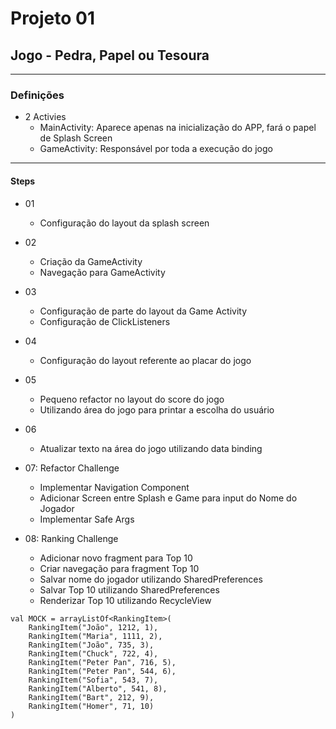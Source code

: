 # Projeto 01
## Jogo - Pedra, Papel ou Tesoura

***

### Definições

- 2 Activies
    - MainActivity: Aparece apenas na inicialização do APP, fará o papel de Splash Screen
    - GameActivity: Responsável por toda a execução do jogo
    
***

#### Steps

- 01
    - Configuração do layout da splash screen
    
- 02
    - Criação da GameActivity
    - Navegação para GameActivity
    
- 03
    - Configuração de parte do layout da Game Activity
    - Configuração de ClickListeners
    
- 04
    - Configuração do layout referente ao placar do jogo
    
- 05
    - Pequeno refactor no layout do score do jogo
    - Utilizando área do jogo para printar a escolha do usuário
    
- 06
    - Atualizar texto na área do jogo utilizando data binding
    
- 07: Refactor Challenge
    - Implementar Navigation Component
    - Adicionar Screen entre Splash e Game para input do Nome do Jogador
    - Implementar Safe Args
    
- 08: Ranking Challenge
    - Adicionar novo fragment para Top 10
    - Criar navegação para fragment Top 10
    - Salvar nome do jogador utilizando SharedPreferences
    - Salvar Top 10 utilizando SharedPreferences
    - Renderizar Top 10 utilizando RecycleView
    
```
val MOCK = arrayListOf<RankingItem>(
    RankingItem("João", 1212, 1),
    RankingItem("Maria", 1111, 2),
    RankingItem("João", 735, 3),
    RankingItem("Chuck", 722, 4),
    RankingItem("Peter Pan", 716, 5),
    RankingItem("Peter Pan", 544, 6),
    RankingItem("Sofia", 543, 7),
    RankingItem("Alberto", 541, 8),
    RankingItem("Bart", 212, 9),
    RankingItem("Homer", 71, 10)
)
```  
    